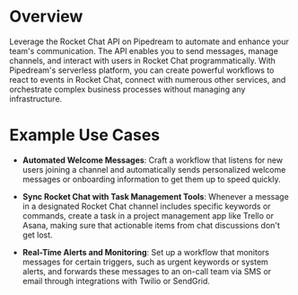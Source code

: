 # Overview

Leverage the Rocket Chat API on Pipedream to automate and enhance your team's communication. The API enables you to send messages, manage channels, and interact with users in Rocket Chat programmatically. With Pipedream's serverless platform, you can create powerful workflows to react to events in Rocket Chat, connect with numerous other services, and orchestrate complex business processes without managing any infrastructure.

# Example Use Cases

- **Automated Welcome Messages**: Craft a workflow that listens for new users joining a channel and automatically sends personalized welcome messages or onboarding information to get them up to speed quickly.

- **Sync Rocket Chat with Task Management Tools**: Whenever a message in a designated Rocket Chat channel includes specific keywords or commands, create a task in a project management app like Trello or Asana, making sure that actionable items from chat discussions don't get lost.

- **Real-Time Alerts and Monitoring**: Set up a workflow that monitors messages for certain triggers, such as urgent keywords or system alerts, and forwards these messages to an on-call team via SMS or email through integrations with Twilio or SendGrid.
